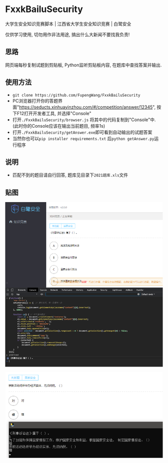 # FxxkBailuSecurity
大学生安全知识竞赛脚本 | 江西省大学生安全知识竞赛 | 白鹭安全

仅供学习使用, 切勿用作非法用途, 搞出什么大新闻不要找我负责!

## 思路
网页端每秒复制试题到剪贴板, Python监听剪贴板内容, 在题库中查找答案并输出.

## 使用方法
* `git clone https://github.com/FupengWang/FxxkBailuSecurity`
* PC浏览器打开你的答题界面"https://seducts.xinhuayinzhou.com/#/competition/answer/12345", 按下F12打开开发者工具, 并选择"Console"
* 打开`./FxxkBailuSecurity/browser.js` 将其中的代码复制到"Console"中. (此时你的Console应该在输出当前题目, 频率1s)
* 打开`./FxxkBailuSecurity/getAnswer.exe`即可看到自动输出的试题答案
* 当然你也可以`pip installer requirements.txt` 后`python getAnswer.py`运行程序

## 说明
* 匹配不到的题目请自行回答, 题库见目录下`2021题库.xls`文件

## 贴图
![browser](./img/browser.png)

![browser](./img/answer.png)
